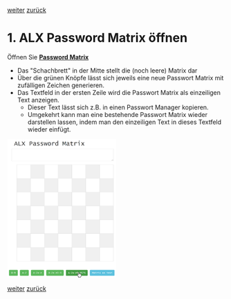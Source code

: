 <a class="nav-button pull-right" href="../PasswordMatrix_3">weiter</a>
<a class="nav-button pull-left" href="../PasswordMatrix_1">zurück</a>
<br>

# 1. ALX Password Matrix öffnen

Öffnen Sie <a target="_blank" class="button" href="../../PasswordMatrix.htm"><b>Password Matrix</b></a>

- Das "Schachbrett" in der Mitte stellt die (noch leere) Matrix dar
- Über die grünen Knöpfe lässt sich jeweils eine neue Passwort Matrix mit zufälligen Zeichen generieren.
- Das Textfeld in der ersten Zeile wird die Passwort Matrix als einzeiligen Text anzeigen.
    - Dieser Text lässt sich z.B. in einen Passwort Manager kopieren.
    - Umgekehrt kann man eine bestehende Passwort Matrix wieder darstellen lassen, indem man den einzeiligen Text in dieses Textfeld wieder einfügt.

<img class="shadow" src="../../../images/passwordMatrix02.PNG" width="50%">

<a class="nav-button pull-right" href="../PasswordMatrix_3">weiter</a>
<a class="nav-button pull-left" href="../PasswordMatrix_1">zurück</a>
<br>
